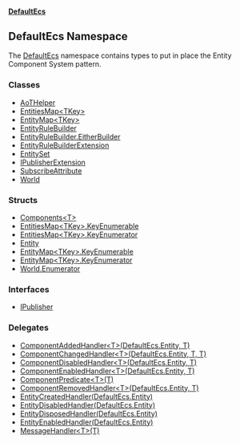 #### [DefaultEcs](./index.md 'index')
## DefaultEcs Namespace
The [DefaultEcs](./DefaultEcs.md 'DefaultEcs') namespace contains types to put in place the Entity Component System pattern.  
### Classes
- [AoTHelper](./DefaultEcs-AoTHelper.md 'DefaultEcs.AoTHelper')
- [EntitiesMap&lt;TKey&gt;](./DefaultEcs-EntitiesMap-TKey-.md 'DefaultEcs.EntitiesMap&lt;TKey&gt;')
- [EntityMap&lt;TKey&gt;](./DefaultEcs-EntityMap-TKey-.md 'DefaultEcs.EntityMap&lt;TKey&gt;')
- [EntityRuleBuilder](./DefaultEcs-EntityRuleBuilder.md 'DefaultEcs.EntityRuleBuilder')
- [EntityRuleBuilder.EitherBuilder](./DefaultEcs-EntityRuleBuilder-EitherBuilder.md 'DefaultEcs.EntityRuleBuilder.EitherBuilder')
- [EntityRuleBuilderExtension](./DefaultEcs-EntityRuleBuilderExtension.md 'DefaultEcs.EntityRuleBuilderExtension')
- [EntitySet](./DefaultEcs-EntitySet.md 'DefaultEcs.EntitySet')
- [IPublisherExtension](./DefaultEcs-IPublisherExtension.md 'DefaultEcs.IPublisherExtension')
- [SubscribeAttribute](./DefaultEcs-SubscribeAttribute.md 'DefaultEcs.SubscribeAttribute')
- [World](./DefaultEcs-World.md 'DefaultEcs.World')
### Structs
- [Components&lt;T&gt;](./DefaultEcs-Components-T-.md 'DefaultEcs.Components&lt;T&gt;')
- [EntitiesMap&lt;TKey&gt;.KeyEnumerable](./DefaultEcs-EntitiesMap-TKey--KeyEnumerable.md 'DefaultEcs.EntitiesMap&lt;TKey&gt;.KeyEnumerable')
- [EntitiesMap&lt;TKey&gt;.KeyEnumerator](./DefaultEcs-EntitiesMap-TKey--KeyEnumerator.md 'DefaultEcs.EntitiesMap&lt;TKey&gt;.KeyEnumerator')
- [Entity](./DefaultEcs-Entity.md 'DefaultEcs.Entity')
- [EntityMap&lt;TKey&gt;.KeyEnumerable](./DefaultEcs-EntityMap-TKey--KeyEnumerable.md 'DefaultEcs.EntityMap&lt;TKey&gt;.KeyEnumerable')
- [EntityMap&lt;TKey&gt;.KeyEnumerator](./DefaultEcs-EntityMap-TKey--KeyEnumerator.md 'DefaultEcs.EntityMap&lt;TKey&gt;.KeyEnumerator')
- [World.Enumerator](./DefaultEcs-World-Enumerator.md 'DefaultEcs.World.Enumerator')
### Interfaces
- [IPublisher](./DefaultEcs-IPublisher.md 'DefaultEcs.IPublisher')
### Delegates
- [ComponentAddedHandler&lt;T&gt;(DefaultEcs.Entity, T)](./DefaultEcs-ComponentAddedHandler-T-(DefaultEcs-Entity_T).md 'DefaultEcs.ComponentAddedHandler&lt;T&gt;(DefaultEcs.Entity, T)')
- [ComponentChangedHandler&lt;T&gt;(DefaultEcs.Entity, T, T)](./DefaultEcs-ComponentChangedHandler-T-(DefaultEcs-Entity_T_T).md 'DefaultEcs.ComponentChangedHandler&lt;T&gt;(DefaultEcs.Entity, T, T)')
- [ComponentDisabledHandler&lt;T&gt;(DefaultEcs.Entity, T)](./DefaultEcs-ComponentDisabledHandler-T-(DefaultEcs-Entity_T).md 'DefaultEcs.ComponentDisabledHandler&lt;T&gt;(DefaultEcs.Entity, T)')
- [ComponentEnabledHandler&lt;T&gt;(DefaultEcs.Entity, T)](./DefaultEcs-ComponentEnabledHandler-T-(DefaultEcs-Entity_T).md 'DefaultEcs.ComponentEnabledHandler&lt;T&gt;(DefaultEcs.Entity, T)')
- [ComponentPredicate&lt;T&gt;(T)](./DefaultEcs-ComponentPredicate-T-(T).md 'DefaultEcs.ComponentPredicate&lt;T&gt;(T)')
- [ComponentRemovedHandler&lt;T&gt;(DefaultEcs.Entity, T)](./DefaultEcs-ComponentRemovedHandler-T-(DefaultEcs-Entity_T).md 'DefaultEcs.ComponentRemovedHandler&lt;T&gt;(DefaultEcs.Entity, T)')
- [EntityCreatedHandler(DefaultEcs.Entity)](./DefaultEcs-EntityCreatedHandler(DefaultEcs-Entity).md 'DefaultEcs.EntityCreatedHandler(DefaultEcs.Entity)')
- [EntityDisabledHandler(DefaultEcs.Entity)](./DefaultEcs-EntityDisabledHandler(DefaultEcs-Entity).md 'DefaultEcs.EntityDisabledHandler(DefaultEcs.Entity)')
- [EntityDisposedHandler(DefaultEcs.Entity)](./DefaultEcs-EntityDisposedHandler(DefaultEcs-Entity).md 'DefaultEcs.EntityDisposedHandler(DefaultEcs.Entity)')
- [EntityEnabledHandler(DefaultEcs.Entity)](./DefaultEcs-EntityEnabledHandler(DefaultEcs-Entity).md 'DefaultEcs.EntityEnabledHandler(DefaultEcs.Entity)')
- [MessageHandler&lt;T&gt;(T)](./DefaultEcs-MessageHandler-T-(T).md 'DefaultEcs.MessageHandler&lt;T&gt;(T)')
